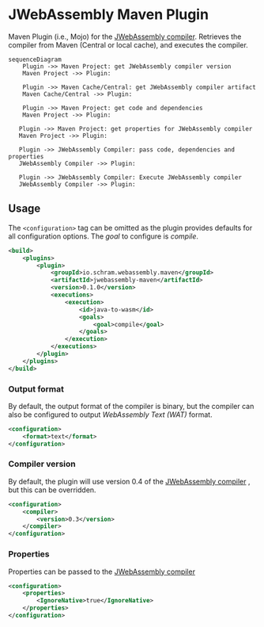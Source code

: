 # JWebAssembly Maven Plugin
Maven Plugin (i.e., Mojo) for the [JWebAssembly compiler](https://github.com/i-net-software/JWebAssembly). Retrieves the
compiler from Maven (Central or local cache), and executes the compiler.

```mermaid
sequenceDiagram
    Plugin ->> Maven Project: get JWebAssembly compiler version
    Maven Project ->> Plugin: 
    
    Plugin ->> Maven Cache/Central: get JWebAssembly compiler artifact
    Maven Cache/Central ->> Plugin: 
    
    Plugin ->> Maven Project: get code and dependencies
    Maven Project ->> Plugin: 
   
   Plugin ->> Maven Project: get properties for JWebAssembly compiler
   Maven Project ->> Plugin: 
   
   Plugin ->> JWebAssembly Compiler: pass code, dependencies and properties
   JWebAssembly Compiler ->> Plugin: 
   
   Plugin ->> JWebAssembly Compiler: Execute JWebAssembly compiler
   JWebAssembly Compiler ->> Plugin: 
```

## Usage
The ```<configuration>``` tag can be omitted as the plugin provides defaults for all configuration options. The _goal_
to configure is _compile_.
```xml
<build>
    <plugins>
        <plugin>
            <groupId>io.schram.webassembly.maven</groupId>
            <artifactId>jwebassembly-maven</artifactId>
            <version>0.1.0</version>
            <executions>
                <execution>
                    <id>java-to-wasm</id>
                    <goals>
                        <goal>compile</goal>
                    </goals>
                </execution>
            </executions>
        </plugin>
    </plugins>
</build>
```

### Output format
By default, the output format of the compiler is binary, but the compiler can also be configured to output
_WebAssembly Text (WAT)_ format.
```xml
<configuration>
    <format>text</format>
</configuration>
```

### Compiler version
By default, the plugin will use version 0.4 of the [JWebAssembly compiler](https://github.com/i-net-software/JWebAssembly)
, but this can be overridden.
```xml
<configuration>
    <compiler>
        <version>0.3</version>
    </compiler>
</configuration>
```

### Properties
Properties can be passed to the [JWebAssembly compiler](https://github.com/i-net-software/JWebAssembly)
```xml
<configuration>
    <properties>
        <IgnoreNative>true</IgnoreNative>
    </properties>
</configuration>
```